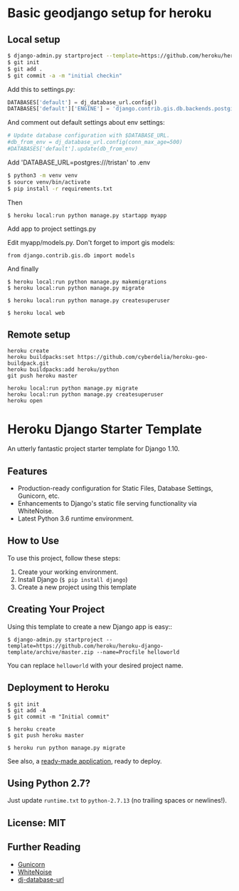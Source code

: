 # Basic geodjango setup for heroku

## Local setup

``` sh
$ django-admin.py startproject --template=https://github.com/heroku/heroku-django-template/archive/master.zip --name=Procfile hellogis
$ git init
$ git add .
$ git commit -a -m "initial checkin"
```

Add this to settings.py:

``` python
DATABASES['default'] = dj_database_url.config()
DATABASES['default']['ENGINE'] = 'django.contrib.gis.db.backends.postgis'
```

And comment out default settings about env settings:

``` python
# Update database configuration with $DATABASE_URL.
#db_from_env = dj_database_url.config(conn_max_age=500)
#DATABASES['default'].update(db_from_env)
```

Add 'DATABASE_URL=postgres:///tristan' to .env

``` sh
$ python3 -m venv venv
$ source venv/bin/activate
$ pip install -r requirements.txt
```

Then

```
$ heroku local:run python manage.py startapp myapp
```

Add app to project settings.py

Edit myapp/models.py. Don't forget to import gis models:

```
from django.contrib.gis.db import models
```

And finally

```
$ heroku local:run python manage.py makemigrations
$ heroku local:run python manage.py migrate

$ heroku local:run python manage.py createsuperuser

$ heroku local web
```

## Remote setup
```
heroku create
heroku buildpacks:set https://github.com/cyberdelia/heroku-geo-buildpack.git
heroku buildpacks:add heroku/python
git push heroku master

heroku local:run python manage.py migrate
heroku local:run python manage.py createsuperuser
heroku open
```

# Heroku Django Starter Template

An utterly fantastic project starter template for Django 1.10.

## Features

- Production-ready configuration for Static Files, Database Settings, Gunicorn, etc.
- Enhancements to Django's static file serving functionality via WhiteNoise.
- Latest Python 3.6 runtime environment. 

## How to Use

To use this project, follow these steps:

1. Create your working environment.
2. Install Django (`$ pip install django`)
3. Create a new project using this template

## Creating Your Project

Using this template to create a new Django app is easy::

    $ django-admin.py startproject --template=https://github.com/heroku/heroku-django-template/archive/master.zip --name=Procfile helloworld

You can replace ``helloworld`` with your desired project name.

## Deployment to Heroku

    $ git init
    $ git add -A
    $ git commit -m "Initial commit"

    $ heroku create
    $ git push heroku master

    $ heroku run python manage.py migrate

See also, a [ready-made application](https://github.com/heroku/python-getting-started), ready to deploy.

## Using Python 2.7?

Just update `runtime.txt` to `python-2.7.13` (no trailing spaces or newlines!).


## License: MIT

## Further Reading

- [Gunicorn](https://warehouse.python.org/project/gunicorn/)
- [WhiteNoise](https://warehouse.python.org/project/whitenoise/)
- [dj-database-url](https://warehouse.python.org/project/dj-database-url/)

